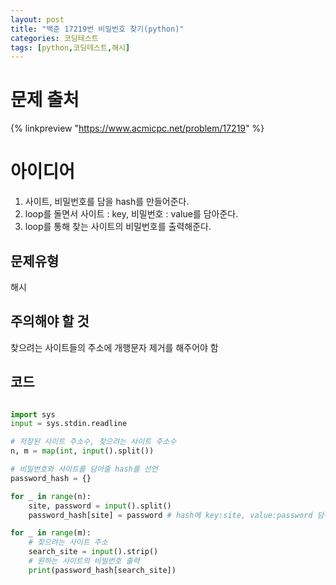 ```yaml
---
layout: post
title: "백준 17219번 비밀번호 찾기(python)"
categories: 코딩테스트
tags: [python,코딩테스트,해시]
---
```


# 문제 출처
{% linkpreview "https://www.acmicpc.net/problem/17219" %}

# 아이디어
1. 사이트, 비밀번호를 담을 hash를 만들어준다.
2. loop를 돌면서 사이트 : key, 비밀번호 : value를 담아준다.
3. loop를 통해 찾는 사이트의 비밀번호를 출력해준다.

## 문제유형
해시

## 주의해야 할 것
찾으려는 사이트들의 주소에 개행문자 제거를 해주어야 함

## 코드
```python

import sys
input = sys.stdin.readline

# 저장된 사이트 주소수, 찾으려는 사이트 주소수
n, m = map(int, input().split())

# 비밀번호와 사이트를 담아줄 hash를 선언
password_hash = {}

for _ in range(n):
    site, password = input().split()
    password_hash[site] = password # hash에 key:site, value:password 담아줌

for _ in range(m):
    # 찾으려는 사이트 주소
    search_site = input().strip()
    # 원하는 사이트의 비빌번호 출력
    print(password_hash[search_site])
    
```
